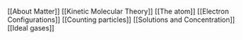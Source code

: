 [[About Matter]]
[[Kinetic Molecular Theory]]
[[The atom]]
[[Electron Configurations]]
[[Counting particles]]
[[Solutions and Concentration]]
[[Ideal gases]]